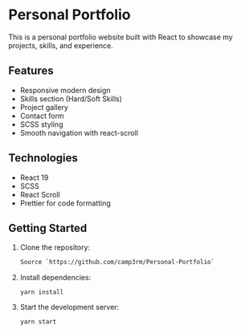 # Personal Portfolio

This is a personal portfolio website built with React to showcase my projects, skills, and experience.

## Features

- Responsive modern design
- Skills section (Hard/Soft Skills)
- Project gallery
- Contact form
- SCSS styling
- Smooth navigation with react-scroll

## Technologies

- React 19
- SCSS
- React Scroll
- Prettier for code formatting

## Getting Started

1. Clone the repository:
   ```bash
   Source `https://github.com/camp3rm/Personal-Portfolio`
   ```
2. Install dependencies:
   ```
   yarn install
   ```
3. Start the development server:
   ```
   yarn start
   ```
